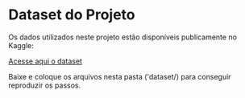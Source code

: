 # Dataset do Projeto

Os dados utilizados neste projeto estão disponíveis publicamente no Kaggle:

[Acesse aqui o dataset](https://www.kaggle.com/datasets/olistbr/brazilian-ecommerce)

Baixe e coloque os arquivos nesta pasta ('dataset/) para conseguir reproduzir os passos.
